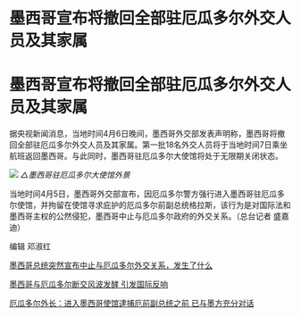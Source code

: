 # 墨西哥宣布将撤回全部驻厄瓜多尔外交人员及其家属

# 墨西哥宣布将撤回全部驻厄瓜多尔外交人员及其家属

据央视新闻消息，当地时间4月6日晚间，墨西哥外交部发表声明称，墨西哥将撤回全部驻厄瓜多尔外交人员及其家属。第一批18名外交人员将于当地时间7日乘坐航班返回墨西哥。与此同时，墨西哥驻厄瓜多尔大使馆将处于无限期关闭状态。

![](https://inews.gtimg.com/om_bt/OSnOltIw2selkhatcvw-3hyWsp0dSOs1s7GkfEs_dsX9kAA/1000)
_△墨西哥驻厄瓜多尔大使馆外景_

当地时间4月5日，墨西哥外交部宣布，因厄瓜多尔警方强行进入墨西哥驻厄瓜多尔使馆，并拘留在使馆寻求庇护的厄瓜多尔前副总统格拉斯，该行为是对国际法和墨西哥主权的公然侵犯，墨西哥中止与厄瓜多尔政府的外交关系。（总台记者
盛嘉迪）

编辑 邓淑红

[墨西哥总统突然宣布中止与厄瓜多尔外交关系，发生了什么](https://news.qq.com/rain/a/20240406A03UCD00)

[墨西哥与厄瓜多尔断交风波发酵 引发国际反响](https://news.qq.com/rain/a/20240407A00HEM00)

[厄瓜多尔外长：进入墨西哥使馆逮捕厄前副总统之前
已与墨方充分对话](https://news.qq.com/rain/a/20240407A00KMC00)

